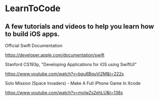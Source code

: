 
# LearnToCode

<h2> A few tutorials and videos to help you learn how to build iOS apps. </h2>

Official Swift Documentation

https://developer.apple.com/documentation/swift

<divider>
	</divider>

Stanford CS193p, "Developing Applications for iOS using SwiftUI"

https://www.youtube.com/watch?v=bqu6BquVi2M&t=222s 


Solo Mission (Space Invaders) - Make A Full iPhone Game In Xcode

https://www.youtube.com/watch?v=mvlwZs2ehLU&t=138s



